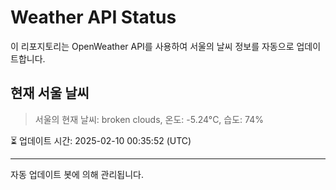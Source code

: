 
# Weather API Status

이 리포지토리는 OpenWeather API를 사용하여 서울의 날씨 정보를 자동으로 업데이트합니다.

## 현재 서울 날씨
> 서울의 현재 날씨: broken clouds, 온도: -5.24°C, 습도: 74%

⏳ 업데이트 시간: 2025-02-10 00:35:52 (UTC)

---
자동 업데이트 봇에 의해 관리됩니다.
